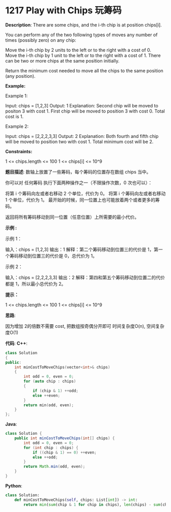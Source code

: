 # 1217 Play with Chips 玩筹码

__Description__:
There are some chips, and the i-th chip is at position chips[i].

You can perform any of the two following types of moves any number of times (possibly zero) on any chip:

Move the i-th chip by 2 units to the left or to the right with a cost of 0.
Move the i-th chip by 1 unit to the left or to the right with a cost of 1.
There can be two or more chips at the same position initially.

Return the minimum cost needed to move all the chips to the same position (any position).

__Example:__

Example 1:

Input: chips = [1,2,3]
Output: 1
Explanation: Second chip will be moved to positon 3 with cost 1. First chip will be moved to position 3 with cost 0. Total cost is 1.

Example 2:

Input: chips = [2,2,2,3,3]
Output: 2
Explanation: Both fourth and fifth chip will be moved to position two with cost 1. Total minimum cost will be 2.

__Constraints:__

1 <= chips.length <= 100
1 <= chips[i] <= 10^9

__题目描述__:
数轴上放置了一些筹码，每个筹码的位置存在数组 chips 当中。

你可以对 任何筹码 执行下面两种操作之一（不限操作次数，0 次也可以）：

将第 i 个筹码向左或者右移动 2 个单位，代价为 0。
将第 i 个筹码向左或者右移动 1 个单位，代价为 1。
最开始的时候，同一位置上也可能放着两个或者更多的筹码。

返回将所有筹码移动到同一位置（任意位置）上所需要的最小代价。

__示例 :__

示例 1：

输入：chips = [1,2,3]
输出：1
解释：第二个筹码移动到位置三的代价是 1，第一个筹码移动到位置三的代价是 0，总代价为 1。

示例 2：

输入：chips = [2,2,2,3,3]
输出：2
解释：第四和第五个筹码移动到位置二的代价都是 1，所以最小总代价为 2。

__提示：__

1 <= chips.length <= 100
1 <= chips[i] <= 10^9

__思路__:

因为增加 2的倍数不需要 cost, 把数组按奇偶分开即可
时间复杂度O(n), 空间复杂度O(1)

__代码__:
__C++__:

```C++
class Solution 
{
public:
    int minCostToMoveChips(vector<int>& chips) 
    {
        int odd = 0, even = 0;
        for (auto chip : chips)
        {
            if (chip & 1) ++odd;
            else ++even;
        }
        return min(odd, even);
    }
};
```

__Java__:

```Java
class Solution {
    public int minCostToMoveChips(int[] chips) {
        int odd = 0, even = 0;
        for (int chip : chips) {
            if ((chip & 1) == 0) ++even;
            else ++odd;
        }
        return Math.min(odd, even);
    }
}
```

__Python__:

```Python
class Solution:
    def minCostToMoveChips(self, chips: List[int]) -> int:
        return min(sum(chip & 1 for chip in chips), len(chips) - sum(chip & 1 for chip in chips))
```
